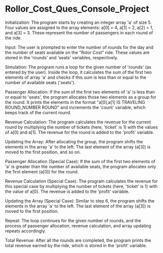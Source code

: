 # Rollor_Cost_Ques_Console_Project

Initialization: The program starts by creating an integer array 'a' of size 5. Four values are assigned to the array elements: a[0] = 4, a[1] = 2, a[2] = 1, and a[3] = 3. These represent the number of passengers in each round of the ride.

Input: The user is prompted to enter the number of rounds for the day and the number of seats available on the "Rolor Cost" ride. These values are stored in the 'rounds' and 'seats' variables, respectively.

Simulation: The program runs a loop for the given number of 'rounds' (as entered by the user). Inside the loop, it calculates the sum of the first two elements of array 'a' and checks if this sum is less than or equal to the number of available seats ('seats').

Passenger Allocation: If the sum of the first two elements of 'a' is less than or equal to 'seats', the program allocates those two elements as a group for the round. It prints the elements in the format "a[0],a[1] IS TRAVELING ROUND_NUMBER ROUND" and increments the 'count' variable, which keeps track of the current round.

Revenue Calculation: The program calculates the revenue for the current round by multiplying the number of tickets (here, 'ticket' is 1) with the values of a[0] and a[1]. The revenue for the round is added to the 'profit' variable.

Updating the Array: After allocating the group, the program shifts the elements in the array 'a' to the left. The last element of the array (a[3]) is moved to the first position, and so on.

Passenger Allocation (Special Case): If the sum of the first two elements of 'a' is greater than the number of available seats, the program allocates only the first element (a[0]) for the round.

Revenue Calculation (Special Case): The program calculates the revenue for this special case by multiplying the number of tickets (here, 'ticket' is 1) with the value of a[0]. The revenue is added to the 'profit' variable.

Updating the Array (Special Case): Similar to step 6, the program shifts the elements in the array 'a' to the left. The last element of the array (a[3]) is moved to the first position.

Repeat: The loop continues for the given number of rounds, and the process of passenger allocation, revenue calculation, and array updating repeats accordingly.

Total Revenue: After all the rounds are completed, the program prints the total revenue earned by the ride, which is stored in the 'profit' variable.
